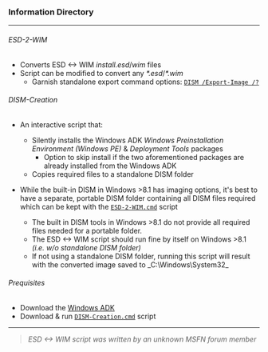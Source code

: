 ### Information Directory ###
---
###### ESD-2-WIM ######
- Converts ESD <-> WIM _install.esd_/_wim_ files
- Script can be modified to convert any _*.esd_/_*.wim_
  - Garnish standalone export command options: [`DISM /Export-Image /?`](https://msdn.microsoft.com/en-us/windows/hardware/commercialize/manufacture/desktop/dism-image-management-command-line-options-s14#export-image)


###### DISM-Creation ######
- An interactive script that:
  - Silently installs the Windows ADK  _Windows Preinstallation Environment (Windows PE)_ & _Deployment Tools_ packages
    - Option to skip install if the two aforementioned packages are already installed from the Windows ADK
  - Copies required files to a standalone DISM folder

- While the built-in DISM in Windows >8.1 has imaging options, it's best to have a separate, portable DISM folder containing all DISM files required which can be kept with the [`ESD-2-WIM.cmd`](https://github.com/JW0914/Wikis/blob/master/Scripts%2BConfigs/ESD%20to%20WIM/ESD-2-WIM.cmd) script
  - The built in DISM tools in Windows >8.1 do not provide all required files needed for a portable folder.
  - The ESD <-> WIM script should run fine by itself on Windows >8.1 _(i.e. w/o standalone DISM folder)_
  - If not using a standalone DISM folder, running this script will result with the converted image saved to _C:\Windows\System32\_

###### Prequisites ######
- Download the [Windows ADK](https://developer.microsoft.com/en-us/windows/hardware/windows-assessment-deployment-kit)
- Download & run [`DISM-Creation.cmd`](https://github.com/JW0914/Wikis/blob/master/Scripts%2BConfigs/ESD%20to%20WIM/DISM-Creation.cmd) script

***
> _ESD <-> WIM script was written by an unknown MSFN forum member_
